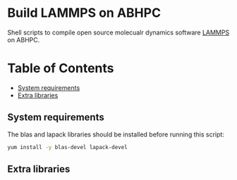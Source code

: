 # Build LAMMPS on ABHPC <!-- omit in toc -->
Shell scripts to compile open source molecualr dynamics software [LAMMPS](https://www.lammps.org) on ABHPC.

# Table of Contents <!-- omit in toc -->
- [System requirements](#system-requirements)
- [Extra libraries](#extra-libraries)

## System requirements
The blas and lapack libraries should be installed before running this script:
```bash
yum install -y blas-devel lapack-devel
```
## Extra libraries